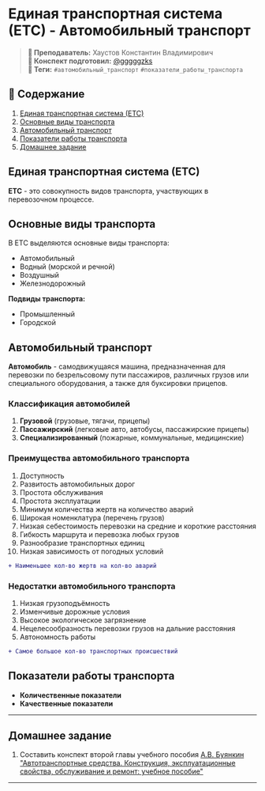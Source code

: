 # Единая транспортная система (ЕТС) - Автомобильный транспорт

> **🐙 Преподаватель:** Хаустов Константин Владимирович<br>
> **🦁 Конспект подготовил:** [@gggggzks](https://t.me/gggggzks)<br>
> **🌴 Теги:** `#автомобильный_транспорт` `#показатели_работы_транспорта`<br>

## 📕 Содержание

1. [Единая транспортная система (ЕТС)](#единая-транспортная-система-етс)
2. [Основные виды транспорта](#основные-виды-транспорта)
3. [Автомобильный транспорт](#автомобильный-транспорт)
4. [Показатели работы транспорта](#показатели-работы-транспорта)
5. [Домашнее задание](#домашнее-задание)

## Единая транспортная система (ЕТС)

**ЕТС** - это совокупность видов транспорта, участвующих в перевозочном процессе.

## Основные виды транспорта

В ЕТС выделяются основные виды транспорта:

- Автомобильный
- Водный (морской и речной)
- Воздушный
- Железнодорожный

**Подвиды транспорта:**
- Промышленный
- Городской

## Автомобильный транспорт

**Автомобиль** - самодвижущаяся машина, предназначенная для перевозки по безрельсовому пути пассажиров, различных грузов или специального оборудования, а также для буксировки прицепов.

### Классификация автомобилей

1. **Грузовой** (грузовые, тягачи, прицепы)
2. **Пассажирский** (легковые авто, автобусы, пассажирские прицепы)
3. **Специализированный** (пожарные, коммунальные, медицинские)

### Преимущества автомобильного транспорта

1. Доступность
2. Развитость автомобильных дорог
3. Простота обслуживания
4. Простота эксплуатации
5. Минимум количества жертв на количество аварий
6. Широкая номенклатура (перечень грузов)
7. Низкая себестоимость перевозки на средние и короткие расстояния
8. Гибкость маршрута и перевозка любых грузов
9. Разнообразие транспортных единиц
10. Низкая зависимость от погодных условий
```diff
+ Наименьшее кол-во жертв на кол-во аварий
```

### Недостатки автомобильного транспорта

1. Низкая грузоподъёмность
2. Изменчивые дорожные условия
3. Высокое экологическое загрязнение
4. Нецелесообразность перевозки грузов на дальние расстояния
5. Автономность работы
```diff
+ Самое большое кол-во транспортных происшествий
```

## Показатели работы транспорта

- **Количественные показатели**
- **Качественные показатели**

---

## Домашнее задание

1. Составить конспект второй главы учебного пособия [A.В. Буянкин "Автотранспортные средства. Конструкция, эксплуатационные свойства, обслуживание и ремонт: учебное пособие"](https://e.lanbook.com/book/193890)

---

